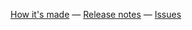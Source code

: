 [How it's made](https://github.com/d-bl/TesseLaceD/tree/gh-pages/#how-its-made) — [Release notes](https://github.com/d-bl/TesseLaceD/releases/) — [Issues](https://github.com/d-bl/TesseLaceD/issues/)